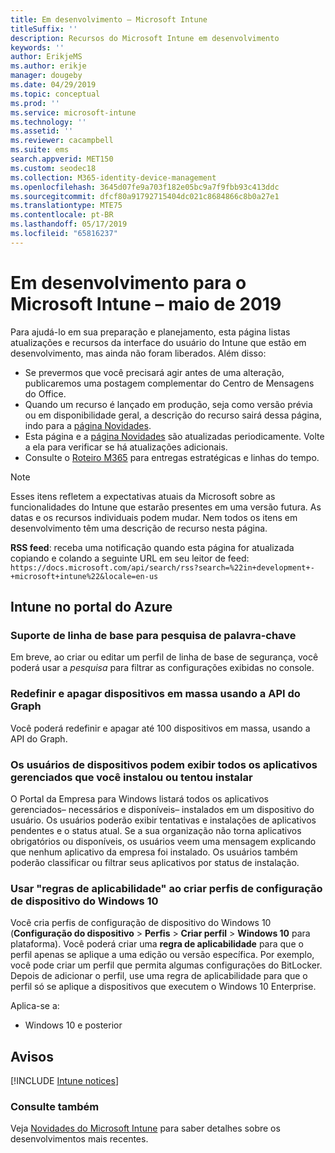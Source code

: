 ```yaml
---
title: Em desenvolvimento – Microsoft Intune
titleSuffix: ''
description: Recursos do Microsoft Intune em desenvolvimento
keywords: ''
author: ErikjeMS
ms.author: erikje
manager: dougeby
ms.date: 04/29/2019
ms.topic: conceptual
ms.prod: ''
ms.service: microsoft-intune
ms.technology: ''
ms.assetid: ''
ms.reviewer: cacampbell
ms.suite: ems
search.appverid: MET150
ms.custom: seodec18
ms.collection: M365-identity-device-management
ms.openlocfilehash: 3645d07fe9a703f182e05bc9a7f9fbb93c413ddc
ms.sourcegitcommit: dfcf80a91792715404dc021c8684866c8b0a27e1
ms.translationtype: MTE75
ms.contentlocale: pt-BR
ms.lasthandoff: 05/17/2019
ms.locfileid: "65816237"
---
```

# <a name="in-development-for-microsoft-intune---may-2019"></a>Em desenvolvimento para o Microsoft Intune – maio de 2019

Para ajudá-lo em sua preparação e planejamento, esta página listas atualizações e recursos da interface do usuário do Intune que estão em desenvolvimento, mas ainda não foram liberados. Além disso:

- Se prevermos que você precisará agir antes de uma alteração, publicaremos uma postagem complementar do Centro de Mensagens do Office.
- Quando um recurso é lançado em produção, seja como versão prévia ou em disponibilidade geral, a descrição do recurso sairá dessa página, indo para a [página Novidades](whats-new.md).
- Esta página e a [página Novidades](whats-new.md) são atualizadas periodicamente. Volte a ela para verificar se há atualizações adicionais.
- Consulte o [Roteiro M365](https://www.microsoft.com/microsoft-365/roadmap?rtc=2&filters=EMS) para entregas estratégicas e linhas do tempo.

> [!Note]
> Esses itens refletem a expectativas atuais da Microsoft sobre as funcionalidades do Intune que estarão presentes em uma versão futura. As datas e os recursos individuais podem mudar. Nem todos os itens em desenvolvimento têm uma descrição de recurso nesta página.

**RSS feed**: receba uma notificação quando esta página for atualizada copiando e colando a seguinte URL em seu leitor de feed: `https://docs.microsoft.com/api/search/rss?search=%22in+development+-+microsoft+intune%22&locale=en-us`

<!--
## What's coming to Intune in the Azure portal 
## What's coming to Intune apps
## Notices
-->
 
## <a name="intune-in-the-azure-portal"></a>Intune no portal do Azure


<!-- 1905 start-->


### <a name="baseline-support-for-keyword-search-----3082036-----------"></a>Suporte de linha de base para pesquisa de palavra-chave  <!-- 3082036         -->
Em breve, ao criar ou editar um perfil de linha de base de segurança, você poderá usar a *pesquisa* para filtrar as configurações exibidas no console.   

### <a name="reset-and-wipe-devices-in-bulk-by-using-the-graph-api----3295288---"></a>Redefinir e apagar dispositivos em massa usando a API do Graph <!-- 3295288 -->
Você poderá redefinir e apagar até 100 dispositivos em massa, usando a API do Graph.

<!-- 1904 start-->

### <a name="device-users-can-view-all-managed-apps-theyve-installed-or-tried-to-install----2352913---"></a>Os usuários de dispositivos podem exibir todos os aplicativos gerenciados que você instalou ou tentou instalar <!-- 2352913 -->
O Portal da Empresa para Windows listará todos os aplicativos gerenciados&ndash; necessários e disponíveis&ndash; instalados em um dispositivo do usuário. Os usuários poderão exibir tentativas e instalações de aplicativos pendentes e o status atual. Se a sua organização não torna aplicativos obrigatórios ou disponíveis, os usuários veem uma mensagem explicando que nenhum aplicativo da empresa foi instalado. Os usuários também poderão classificar ou filtrar seus aplicativos por status de instalação.

### <a name="use-applicability-rules-when-creating-windows-10-device-configuration-profiles----2549910---"></a>Usar "regras de aplicabilidade" ao criar perfis de configuração de dispositivo do Windows 10 <!-- 2549910 -->
Você cria perfis de configuração de dispositivo do Windows 10 (**Configuração do dispositivo** > **Perfis** > **Criar perfil** > **Windows 10** para plataforma). Você poderá criar uma **regra de aplicabilidade** para que o perfil apenas se aplique a uma edição ou versão específica. Por exemplo, você pode criar um perfil que permita algumas configurações do BitLocker. Depois de adicionar o perfil, use uma regra de aplicabilidade para que o perfil só se aplique a dispositivos que executem o Windows 10 Enterprise.

Aplica-se a: 
- Windows 10 e posterior



## <a name="notices"></a>Avisos

[!INCLUDE [Intune notices](./includes/intune-notices.md)]

### <a name="see-also"></a>Consulte também
Veja [Novidades do Microsoft Intune](whats-new.md) para saber detalhes sobre os desenvolvimentos mais recentes.


